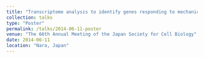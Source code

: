 ```yaml
---
title: "Transcriptome analysis to identify genes responding to mechanical force in developing *Drosophila* embryos"
collection: talks
type: "Poster"
permalink: /talks/2014-06-11-poster
venue: "The 66th Annual Meeting of the Japan Society for Cell Biology"
date: 2014-06-11
location: "Nara, Japan"
---
```

